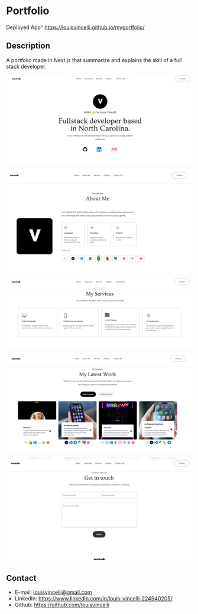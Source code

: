 # Portfolio

Deployed App" https://louisvincelli.github.io/myportfolio/

## Description

A portfolio made in Next.js that summarize and explains the skill of a full stack developer.

![Screenshot1](./public/sc1.png)

![Screenshot5](./public/sc5.png)

![Screenshot2](./public/sc2.png)

![Screenshot3](./public/sc3.png)

![Screenshot4](./public/sc4.png)

## Contact 
* E-mail: louisvincelli@gmail.com
* LinkedIn: https://www.linkedin.com/in/louis-vincelli-224940205/
* Github: https://github.com/louisvincelli
